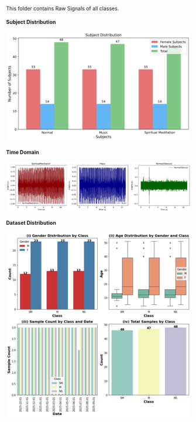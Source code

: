 This folder contains Raw Signals of all classes. 

#### Subject Distribution
![Subject Distribution](./subject_distribution.png)

#### Time Domain 
![All in One](./all_classes_audio.jpeg)


#### Dataset  Distribution
![Distribution](./data-subplot.png)
